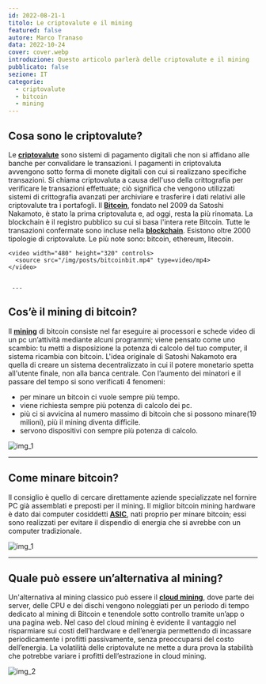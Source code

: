 ```yaml
---
id: 2022-08-21-1
titolo: Le criptovalute e il mining
featured: false
autore: Marco Tranaso
data: 2022-10-24
cover: cover.webp
introduzione: Questo articolo parlerà delle criptovalute e il mining
pubblicato: false
sezione: IT
categorie:  
  - criptovalute
  - bitcoin
  - mining
---
```


## Cosa sono le criptovalute?

Le <u>**criptovalute**</u> sono sistemi di pagamento digitali che non si affidano alle banche per convalidare le transazioni. I pagamenti in criptovaluta avvengono sotto forma di monete digitali con cui si realizzano specifiche transazioni. Si chiama criptovaluta a causa dell'uso della crittografia per verificare le transazioni effettuate; ciò significa che vengono utilizzati sistemi di crittografia avanzati per archiviare e trasferire i dati relativi alle criptovalute tra i portafogli.
Il <u>**Bitcoin**</u>, fondato nel 2009 da Satoshi Nakamoto, è stato la prima criptovaluta e, ad oggi, resta la più rinomata.
La blockchain è il registro pubblico su cui si basa l'intera rete Bitcoin. Tutte le transazioni confermate sono incluse nella <u>**blockchain**</u>.
Esistono oltre 2000 tipologie di criptovalute. Le più note sono: bitcoin, ethereum, litecoin.

    <video width="480" height="320" controls>
      <source src="/img/posts/bitcoinbit.mp4" type=video/mp4>
    </video>


     --- 
     
## Cos’è il mining di bitcoin?

Il <u>**mining**</u> 
di bitcoin consiste nel far eseguire ai processori e schede video di un pc un’attività mediante alcuni programmi; viene pensato come uno scambio: tu metti a disposizione la potenza di calcolo del tuo computer, il sistema ricambia con bitcoin. L'idea originale di Satoshi Nakamoto era quella di creare un sistema decentralizzato in cui il potere monetario spetta all'utente finale, non alla banca centrale.
Con l’aumento dei minatori e il passare del tempo si sono verificati 4 fenomeni:
- per minare un bitcoin ci vuole sempre più tempo.
- viene richiesta sempre più potenza di calcolo dei pc.
- più ci si avvicina al numero massimo di bitcoin che si possono minare(19 milioni), più il mining diventa difficile.
- servono dispositivi con sempre più potenza di calcolo.


![img_1](/img/posts/bitcoinmining.jpg)



---

## Come minare bitcoin?

Il consiglio è quello di cercare direttamente aziende specializzate nel fornire PC già assemblati e preposti per il mining.
Il miglior bitcoin mining hardware è dato dai computer cosiddetti **<u>ASIC</u>**, nati proprio per minare bitcoin; essi sono realizzati per evitare il dispendio di energia che si avrebbe con un computer tradizionale.

![img_1](/img/posts/comeminarebtc.png)

---



## Quale può essere un’alternativa al mining?

Un'alternativa al mining classico può essere il **<u>cloud mining</u>**, dove parte dei server, delle CPU e dei dischi vengono noleggiati per un periodo di tempo dedicato al mining di Bitcoin e tenendole sotto controllo tramite un’app o una pagina web.
Nel caso del cloud mining è evidente il vantaggio nel risparmiare sui costi dell’hardware e dell’energia permettendo di incassare periodicamente i profitti passivamente, senza preoccuparsi del costo dell’energia.
La volatilità delle criptovalute ne mette a dura prova la stabilità che potrebbe variare i profitti dell’estrazione in cloud mining.

![img_2](/img/posts/cloudmining.png)






